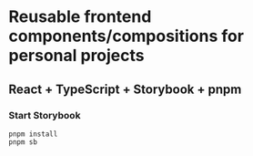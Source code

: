 # Reusable frontend components/compositions for personal projects

## React + TypeScript + Storybook + pnpm
### Start Storybook
```
pnpm install
pnpm sb
```


